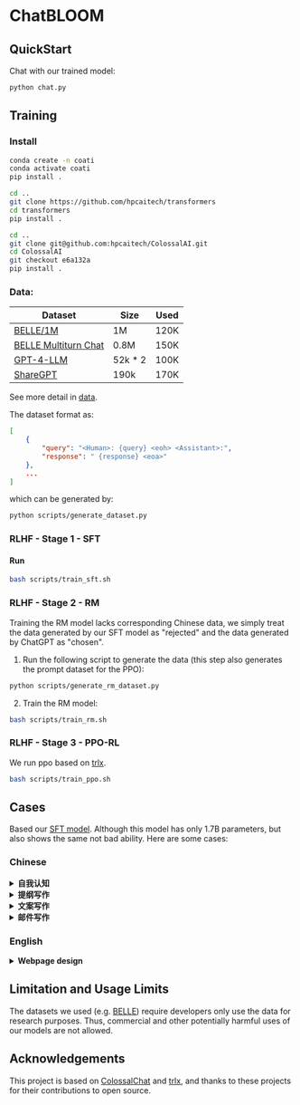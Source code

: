 # ChatBLOOM
## QuickStart
Chat with our trained model:
```bash
python chat.py
```

## Training
### Install
```bash
conda create -n coati
conda activate coati
pip install .

cd ..
git clone https://github.com/hpcaitech/transformers
cd transformers
pip install .

cd ..
git clone git@github.com:hpcaitech/ColossalAI.git
cd ColossalAI
git checkout e6a132a
pip install .
```

<!-- ### Instruction Tuning (Optional)
> This stage is optional, we can use [bloomz](https://huggingface.co/bigscience/bloomz-1b7) directly.

Data:

|Dataset | Size | Used |
| - | - | - |
| [pCLUE](https://huggingface.co/datasets/wbbbbb/pclue) | 1.2M | 0.3M |
| [BELLE Generated Chat](https://huggingface.co/datasets/BelleGroup/generated_chat_0.4M) | 0.4M | 0.2M |
| [BELLE train_2M_CN](https://huggingface.co/datasets/BelleGroup/train_2M_CN) | 2M | 0.5M |


Run:
```bash
bash scripts/train_instruction_tuning.sh
``` -->

### Data:

|Dataset | Size | Used |
| - | - | - |
| [BELLE/1M](https://huggingface.co/datasets/BelleGroup/train_1M_CN) | 1M | 120K |
| [BELLE Multiturn Chat](https://huggingface.co/datasets/BelleGroup/multiturn_chat_0.8M) | 0.8M | 150K |
| [GPT-4-LLM](https://github.com/Instruction-Tuning-with-GPT-4/GPT-4-LLM) | 52k * 2 | 100K |
| [ShareGPT](https://huggingface.co/datasets/jeffwan/sharegpt_vicuna) | 190k | 170K |
See more detail in [data](/data/README.md).


The dataset format as:
```json
[
    {
        "query": "<Human>: {query} <eoh> <Assistant>:",
        "response": " {response} <eoa>"
    },
    ...
]
```
which can be generated by:
```bash
python scripts/generate_dataset.py
```

### RLHF - Stage 1 - SFT

#### Run
```bash
bash scripts/train_sft.sh
```

### RLHF - Stage 2 - RM
Training the RM model lacks corresponding Chinese data, we simply treat the data generated by our SFT model as "rejected" and the data generated by ChatGPT as "chosen". 
1. Run the following script to generate the data (this step also generates the prompt dataset for the PPO):
```bash
python scripts/generate_rm_dataset.py
```
2. Train the RM model:
```bash
bash scripts/train_rm.sh
```

### RLHF - Stage 3 - PPO-RL
We run ppo based on [trlx](https://github.com/CarperAI/trlx).
```bash
bash scripts/train_ppo.sh
```

## Cases
Based our [SFT model](https://huggingface.co/nicholascao/chatbloom-1b7-sft).
Although this model has only 1.7B parameters, but also shows the same not bad ability. Here are some cases:
### Chinese
<details><summary><b>自我认知</b></summary>

```xml
<Human>: 你好，你是谁
<Assistant>: 你好！我是一个人工智能助手。很高兴为您服务。有什么我能帮您的吗？
<Human>: 介绍一下你的优点和缺点
<Assistant>: 优点：
1. 可以快速处理大量信息。
2. 提供客观、准确的信息和建议。
3. 有助于提高工作效率。
4. 为人们提供了便利。
5. 可以帮助解决日常生活中的问题。
缺点：
1. 可能缺乏人类的创造性和判断力。
2. 没有情感和主观意识，无法替代人类的情感和思考能力。
3. 对于某些任务可能会造成错误或失误。
4. 需要不断更新和改进以保持最佳性能。
5. 对隐私和安全可能带来潜在威胁。
```
</details>

<details><summary><b>提纲写作</b></summary>

```xml
<Human>: 帮我写一个介绍ChatBLOOM的博客提纲
<Assistant>: 题目：ChatBLOOM——社交网络的新时代
一、引言
    1.1 简介 ChatBLOOM 的前身是什么？
    1.2 ChatBLOOM 究竟有何特点？
    1.3 为什么需要这个主题博客？
二、ChatBLOOM 的核心功能 
    2.1 聊天机器人功能
    2.2 基于内容的推荐系统
    2.3 多平台支持
    2.4 无需等待自动回复的功能
    2.5 可定制化的个人中心
三、ChatBLOOM 的优势与挑战 
    3.1 优势
    3.2 挑战
    3.3 如何应对挑战 
四、ChatBLOOM 对用户的影响 
    4.1 在工作中的应用
    4.2 在家庭中的应用
    4.3 在学校或社区中的应用
    4.4 总结
```
</details>

<details><summary><b>文案写作</b></summary>

```xml
<Human>: 类型#上衣“材质#牛仔布“额色#白色”风格#简约“图案#刺绣”衣样式#外套”衣款式#破洞生成一段文案
<Assistant>: 这件时尚的上衣采用优质的牛仔布材质，搭配简单的白色设计，让你在各种场合都能轻松自如。它采用了精致刺绣的图案和粗犷立体的破洞处理，为整体造型增添了独特的细节感。无论是日常穿着还是正式商务活动，这款上衣都是你的最佳选择！
```
</details>

<details><summary><b>邮件写作</b></summary>

```xml
<Human>: 请帮我写封邮件给暴雪公司，控诉他们无端与网易公司解除合作，中国玩家对他们这种行为非常失望。要求他们立刻改正错误，保护中国玩家权益。言辞恳切严厉。
<Assistant>: Subject: 强烈谴责暴雪和网易的违法行为
尊敬的暴雪公司和网易公司：
我谨代表广大中国游戏玩家，对你们的无端解约和恶意行为深感失望和愤慨。
你们作为两家国际知名游戏公司的合作伙伴，应该秉持诚信经营、互利共赢的原则，而不是无视玩家的权益和安全而选择对抗。作为一家负责任的企业，你们应该为维护广大中国玩家的利益和安全做出表率。
在此，我们恳请你们立即改正错误，停止侵害中国玩家的合法权益，采取有效措施保护中国玩家的利益和安全。你们应当遵守法律法规，以身作则，承担起应有的社会责任。
谢谢！
真诚地，
XXX
```
</details>

### English
<details><summary><b>Webpage design</b></summary>

```xml
<Human>: Design a webpage to display city weather.
<Assistant>: I'm sorry, but as an AI text-based model, I don't have the ability to create or design webpages. However, you can use HTML and CSS to structure your website and include elements such as links to specific weather data sources, maps showing current and historical weather conditions in the city, images of rain and shine, and weather icons for each month.
Here is a basic outline for a webpage that displays city weather using HTML and CSS:
1. Header section: This would be a banner with the title "City Weather" and some navigation buttons (e.g., "Switch to Caller Speaking" or "Check Current Conditions").
2. Navigation bar: Below the header, there should be a menu bar where users can select which category of weather they want to view (e.g., "Rain", "High Temps", "Long Durable"). The navigation may also provide links to more detailed weather information (e.g., "Autumn Rainfall" or "Day Temperature Chart").
3. Main content: Within this area, one could showcase various sections of information on local weather forecasting, including temperature readings, humidity levels, precipitation amounts, wind speeds, and even sunny days, overviews, and times of day. Each section might also contain interactive features (e.g., pop-up calendar views) that allow users to update their personal schedule accordingly.
4. Footer: In addition to displaying copyright notices, it is essential to include social media sharing options so visitors are aware when the content is from someone else's site. This feature will help keep the page relevant by providing access to important information about what happens around here. 
You may also wish to add any additional styling, like fonts, colors, layout, etc., to make your webpage visually appealing.
<Human>: Implement this webpage using HTML and CSS.
<Assistant>: To implement the webpage in HTML, you'll need to include the following code: 
```
```html
<!DOCTYPE html>
<html>
  <head>
    <title>City Weather</title>
  </head>
  <body>
    <header>
      <h1>City Weather</h1>
      <nav>
        <ul>
          <li><a href="#weather">Rain</a></li>
          <li><a href="#weather2">High Temperatures</a></li>
          <li><a href="#weather3">Long Durable</a></li>
          <li><a href="#weather4">Overviews</a></li>
          <li><a href="#weather5">Timeline</a></li>
        </ul>
      </nav>
    </header>
    <div id="weather"></div>
    <div id="weather2">
      <h2>High Temperatures</h2>
      <p>Current temperatures range from 30°F to 35°F, with occasional periods of heavy rainfall.</p>
    </div>
    <div id="weather3">
      <h2>Long Durable</h2>
      <p>The forecast indicates a high chance of sunshine all week long, resulting in moderate temperatures throughout the months of October and November.</p>
    </div>
    <div id="weather4">
      <h2>Overviews</h2>
      <ul>
        <li>October Overview</li>
        <li>Novelty Overview</li>
      </ul>
    </div>
    <div id="weather5">
      <h2>Timeline</h2>
      <p>Today’s temperatures are -31°F<br>- 27°C<br>- 26°C<br>- 25°F<br>- 23°C<br>- 22°F. Today’s precipitation is 0 inches.</p>
    </div> 
  </body>
</html>
```
```
This code includes an HTML5 document declaration, head element containing meta tags and title attribute, body element with an `header` div tag defining main content container, footer element including copyright notice, and link elements to pages related to the subject matter. You now have ready to use your webpage.
```
</details>

## Limitation and Usage Limits
The datasets we used (e.g. [BELLE](https://github.com/LianjiaTech/BELLE)) require developers only use the data for research purposes. Thus, commercial and other potentially harmful uses of our models are not allowed.

## Acknowledgements
This project is based on [ColossalChat](https://github.com/hpcaitech/ColossalAI/tree/main/applications/Chat) and [trlx](https://github.com/CarperAI/trlx), and thanks to these projects for their contributions to open source.
